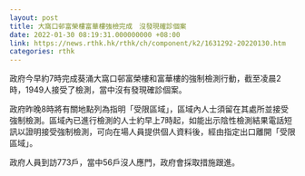 ```yaml
---
layout: post
title: 大窩口邨富榮樓富華樓強檢完成　沒發現確診個案
date: 2022-01-30 08:19:31.000000000 +08:00
link: https://news.rthk.hk/rthk/ch/component/k2/1631292-20220130.htm
categories: rthk
---
```


政府今早約7時完成葵涌大窩口邨富榮樓和富華樓的強制檢測行動，截至凌晨2時，1949人接受了檢測，當中沒有發現確診個案。

政府昨晚8時將有關地點列為指明「受限區域」，區域內人士須留在其處所並接受強制檢測。區域內已進行檢測的人士約早上7時起，如能出示陰性檢測結果電話短訊以證明接受強制檢測，可向在場人員提供個人資料後，經由指定出口離開「受限區域」。

政府人員到訪773戶，當中56戶沒人應門，政府會採取措施跟進。
